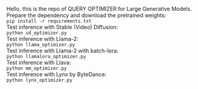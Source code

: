 Hello, this is the repo of QUERY OPTIMIZER for Large Generative Models.  
Prepare the dependency and download the pretrained weights:  
`pip install -r requirements.txt`  
Test inference with Stable (Video) Diffusion:    
`python sd_optimizer.py`   
Test inference with Llama-2:    
`python llama_optimizer.py`   
Test inference with Llama-2 with batch-lora:    
`python llamalora_optimizer.py`   
Test inference with Llava:    
`python mm_optimizer.py`  
Test inference with Lynx by ByteDance:    
`python lynx_optimizer.py`    